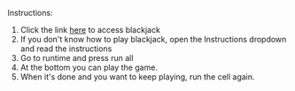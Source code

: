 Instructions:

1. Click the link [here](https://colab.research.google.com/drive/1ryCsL2oEIH7PXLzcK-XHYeWPDU6IeNg2#scrollTo=a8ND6b15FJgh) to access blackjack
3. If you don't know how to play blackjack, open the Instructions dropdown and read the instructions
4. Go to runtime and press run all
5. At the bottom you can play the game.
6. When it's done and you want to keep playing, run the cell again.
